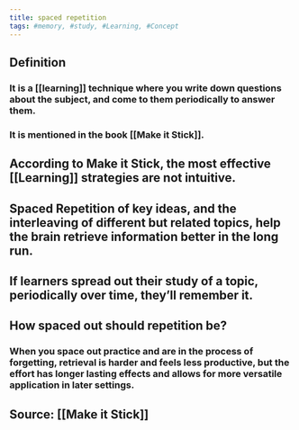 ```yaml
---
title: spaced repetition
tags: #memory, #study, #Learning, #Concept
---
```


## Definition
### It is a [[learning]] technique where you write down questions about the subject, and come to them periodically to answer them.
### It is mentioned in the book [[Make it Stick]].
## According to Make it Stick, the most effective [[Learning]] strategies are not intuitive.
## Spaced Repetition of key ideas, and the interleaving of different but related topics, help the brain retrieve information better in the long run.
## If learners spread out their study of a topic, periodically over time, they’ll remember it.
## How spaced out should repetition be?
### When you space out practice and are in the process of forgetting, retrieval is harder and feels less productive, but the effort has longer lasting effects and allows for more versatile application in later settings.
## Source: [[Make it Stick]]

